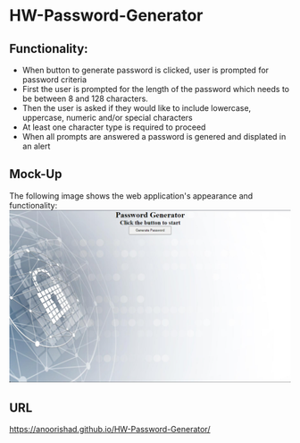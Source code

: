 # HW-Password-Generator

## Functionality:

* When button to generate password is clicked, user is prompted for password criteria
* First the user is prompted for the length of the password which needs to be between 8 and 128 characters.
* Then the user is asked if they would like to include lowercase, uppercase, numeric and/or special characters
* At least one character type is required to proceed
* When all prompts are answered a password is genered and displated in an alert


## Mock-Up

The following image shows the web application's appearance and functionality:
![The password generator application displays a button to "Generate Password".](assets/img/password-generator-screenshot.png)



## URL

https://anoorishad.github.io/HW-Password-Generator/
